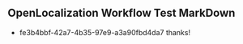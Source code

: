 ## OpenLocalization Workflow Test MarkDown
* fe3b4bbf-42a7-4b35-97e9-a3a90fbd4da7 thanks!

<!--HONumber=Oct16_HO4-->


